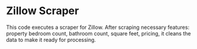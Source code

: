# Zillow Scraper

This code executes a scraper for Zillow. After scraping necessary features: property bedroom count, bathroom count, square feet, pricing, it cleans the data to make it ready for processing.
